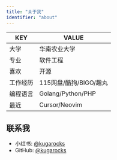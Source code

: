 ```yaml
---
title: "关于我"
identifier: "about"
---
```


| KEY | VALUE |
| --- | --- |
| 大学 | 华南农业大学 |
| 专业 | 软件工程 |
| 喜欢 | 开源 |
| 工作经历 | 115网盘/酷狗/BIGO/趣丸 |
| 编程语言 | Golang/Python/PHP |
| 最近 | Cursor/Neovim |

## 联系我

* 小红书: [@kugarocks](https://www.xiaohongshu.com/user/profile/65683d68000000001c01b1e5)
* GitHub: [@kugarocks](https://github.com/kugarocks)
